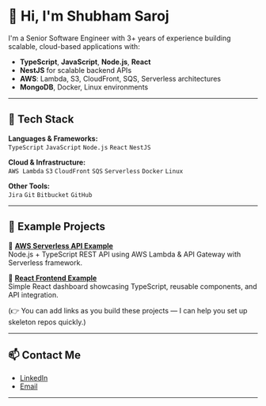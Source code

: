 # 👋 Hi, I'm Shubham Saroj

I'm a Senior Software Engineer with 3+ years of experience building scalable, cloud-based applications with:

- **TypeScript**, **JavaScript**, **Node.js**, **React**
- **NestJS** for scalable backend APIs
- **AWS**: Lambda, S3, CloudFront, SQS, Serverless architectures
- **MongoDB**, Docker, Linux environments

---

## 🔧 Tech Stack

**Languages & Frameworks:**  
`TypeScript` `JavaScript` `Node.js` `React` `NestJS`

**Cloud & Infrastructure:**  
`AWS Lambda` `S3` `CloudFront` `SQS` `Serverless` `Docker` `Linux`

**Other Tools:**  
`Jira` `Git` `Bitbucket` `GitHub`

---

## 📂 Example Projects

🔹 **[AWS Serverless API Example](https://github.com/yourusername/aws-serverless-api)**  
Node.js + TypeScript REST API using AWS Lambda & API Gateway with Serverless framework.

🔹 **[React Frontend Example](https://github.com/yourusername/react-dashboard)**  
Simple React dashboard showcasing TypeScript, reusable components, and API integration.

(👉 You can add links as you build these projects — I can help you set up skeleton repos quickly.)

---

## 📫 Contact Me

- [LinkedIn](www.linkedin.com/in/shubhamsaroj)
- [Email](mailto:shubhamsarojdev@gmail.com)

---
